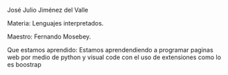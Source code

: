 José Julio Jiménez del Valle

Materia: Lenguajes interpretados.

Maestro: Fernando Mosebey.

Que estamos aprendido: Estamos aprendendiendo a programar paginas web por medio de python y visual code con el uso de extensiones como lo es boostrap